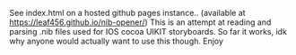 See index.html on a hosted github pages instance.. (available at https://leaf456.github.io/nib-opener/)
This is an attempt at reading and parsing .nib files used for IOS cocoa UIKIT storyboards. So far it works, idk why anyone would actually want to use this though. Enjoy

